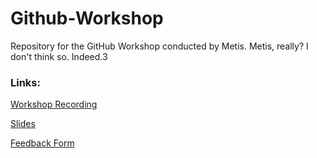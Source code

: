 # Github-Workshop
Repository for the GitHub Workshop conducted by Metis.
Metis, really? I don't think so. Indeed.3

### Links:
[Workshop Recording](https://iitgn-ac-in.zoom.us/rec/share/XQMvLTWB21kgrFooP1IUNcvIrbxBDRrjsqEKBGXTfdrCCEFOhvY3u9swaWRPJv_N.1mx9dmRR2NsLBqIM)

[Slides](https://docs.google.com/presentation/d/16DMN0hDqszjc6aI8UX73wjokdV_uBd87lDt6tJSM5qg/edit?usp=sharing)

[Feedback Form](https://docs.google.com/presentation/d/16DMN0hDqszjc6aI8UX73wjokdV_uBd87lDt6tJSM5qg/edit?usp=sharing)
